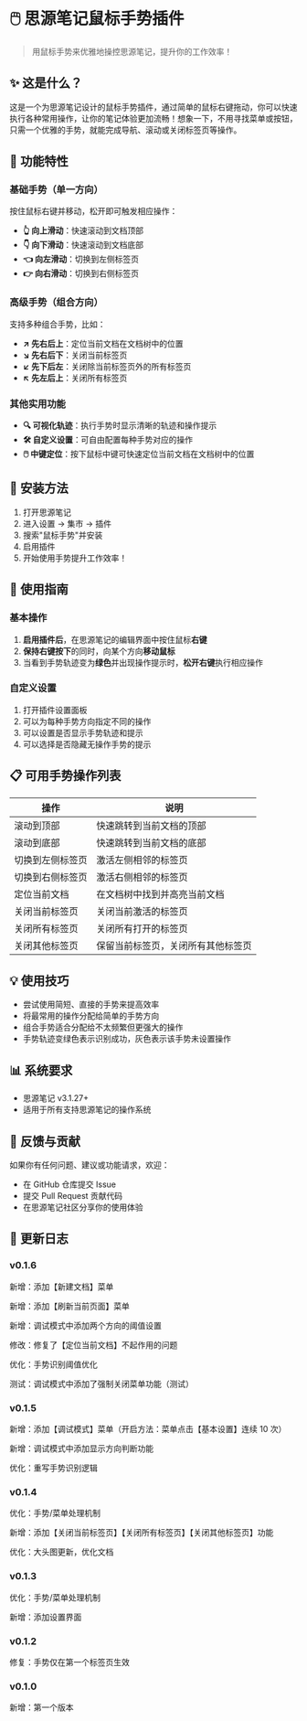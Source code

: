 # 🖱️ 思源笔记鼠标手势插件

> 用鼠标手势来优雅地操控思源笔记，提升你的工作效率！


## ✨ 这是什么？

这是一个为思源笔记设计的鼠标手势插件，通过简单的鼠标右键拖动，你可以快速执行各种常用操作，让你的笔记体验更加流畅！想象一下，不用寻找菜单或按钮，只需一个优雅的手势，就能完成导航、滚动或关闭标签页等操作。

## 🚀 功能特性

### 基础手势（单一方向）

按住鼠标右键并移动，松开即可触发相应操作：

- **👆 向上滑动**：快速滚动到文档顶部
- **👇 向下滑动**：快速滚动到文档底部
- **👈 向左滑动**：切换到左侧标签页
- **👉 向右滑动**：切换到右侧标签页

### 高级手势（组合方向）

支持多种组合手势，比如：

- **↗️ 先右后上**：定位当前文档在文档树中的位置
- **↘️ 先右后下**：关闭当前标签页
- **↙️ 先下后左**：关闭除当前标签页外的所有标签页
- **↖️ 先左后上**：关闭所有标签页

### 其他实用功能

- **🔍 可视化轨迹**：执行手势时显示清晰的轨迹和操作提示
- **🛠️ 自定义设置**：可自由配置每种手势对应的操作
- **🖱️ 中键定位**：按下鼠标中键可快速定位当前文档在文档树中的位置

## 🔧 安装方法

1. 打开思源笔记
2. 进入设置 → 集市 → 插件
3. 搜索"鼠标手势"并安装
4. 启用插件
5. 开始使用手势提升工作效率！

## 📖 使用指南

### 基本操作

1. **启用插件后**，在思源笔记的编辑界面中按住鼠标**右键**
2. **保持右键按下**的同时，向某个方向**移动鼠标**
3. 当看到手势轨迹变为**绿色**并出现操作提示时，**松开右键**执行相应操作

### 自定义设置

1. 打开插件设置面板
2. 可以为每种手势方向指定不同的操作
3. 可以设置是否显示手势轨迹和提示
4. 可以选择是否隐藏无操作手势的提示

## 📋 可用手势操作列表

| 操作 | 说明 |
|------|------|
| 滚动到顶部 | 快速跳转到当前文档的顶部 |
| 滚动到底部 | 快速跳转到当前文档的底部 |
| 切换到左侧标签页 | 激活左侧相邻的标签页 |
| 切换到右侧标签页 | 激活右侧相邻的标签页 |
| 定位当前文档 | 在文档树中找到并高亮当前文档 |
| 关闭当前标签页 | 关闭当前激活的标签页 |
| 关闭所有标签页 | 关闭所有打开的标签页 |
| 关闭其他标签页 | 保留当前标签页，关闭所有其他标签页 |

## 💡 使用技巧

- 尝试使用简短、直接的手势来提高效率
- 将最常用的操作分配给简单的手势方向
- 组合手势适合分配给不太频繁但更强大的操作
- 手势轨迹变绿色表示识别成功，灰色表示该手势未设置操作

## 📊 系统要求

- 思源笔记 v3.1.27+
- 适用于所有支持思源笔记的操作系统

## 🤝 反馈与贡献

如果你有任何问题、建议或功能请求，欢迎：

- 在 GitHub 仓库提交 Issue
- 提交 Pull Request 贡献代码
- 在思源笔记社区分享你的使用体验

## 📄 更新日志

### v0.1.6
新增：添加【新建文档】菜单

新增：添加【刷新当前页面】菜单

新增：调试模式中添加两个方向的阈值设置 

修改：修复了【定位当前文档】不起作用的问题

优化：手势识别阈值优化

测试：调试模式中添加了强制关闭菜单功能（测试）

### v0.1.5
新增：添加【调试模式】菜单（开启方法：菜单点击【基本设置】连续 10 次）

新增：调试模式中添加显示方向判断功能

优化：重写手势识别逻辑

### v0.1.4
优化：手势/菜单处理机制

新增：添加【关闭当前标签页】【关闭所有标签页】【关闭其他标签页】功能

优化：大头图更新，优化文档

### v0.1.3
优化：手势/菜单处理机制

新增：添加设置界面

### v0.1.2
修复：手势仅在第一个标签页生效

### v0.1.0
新增：第一个版本
